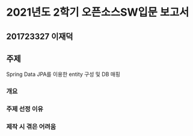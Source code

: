 # 2021년도 2학기 오픈소스SW입문 보고서

## 201723327 이재덕

## 주제
Spring Data JPA를 이용한 entity 구성 및 DB 매핑

### 개요

### 주제 선정 이유

### 제작 시 겪은 어려움
